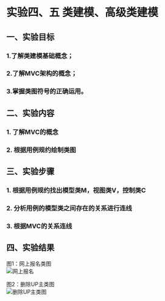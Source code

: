  # 实验四、五    类建模、高级类建模 

   ## 一、实验目标 

  ### 1.了解类建模基础概念； 
  ### 2.了解MVC架构的概念； 
  ### 3.掌握类图符号的正确运用。 

   ## 二、实验内容 

  ### 1. 了解MVC的概念
  ### 2. 根据用例规约绘制类图


   ## 三、实验步骤 

  ### 1. 根据用例规约找出模型类M，视图类V，控制类C
  ### 2. 分析用例的模型类之间存在的关系进行连线
  ### 3. 根据MVC的关系连线

   ## 四、实验结果 
   图1：网上报名类图          
   ![网上报名](./lab4_1.png) 

   图2：删除UP主类图      
   ![删除UP主类图](./lab4_2.png) 

   
